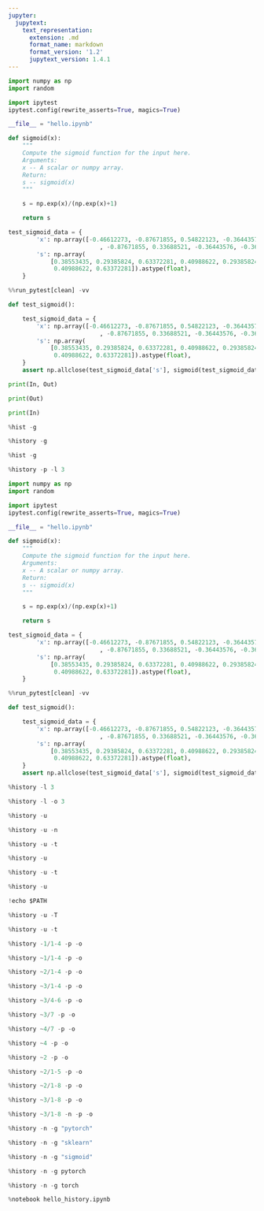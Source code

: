 ```yaml
---
jupyter:
  jupytext:
    text_representation:
      extension: .md
      format_name: markdown
      format_version: '1.2'
      jupytext_version: 1.4.1
---
```


```python
import numpy as np
import random
```

```python
import ipytest
ipytest.config(rewrite_asserts=True, magics=True)

__file__ = "hello.ipynb"
```

```python
def sigmoid(x):
    """
    Compute the sigmoid function for the input here.
    Arguments:
    x -- A scalar or numpy array.
    Return:
    s -- sigmoid(x)
    """

    s = np.exp(x)/(np.exp(x)+1)

    return s
```

```python
test_sigmoid_data = {
        'x': np.array([-0.46612273, -0.87671855, 0.54822123, -0.36443576, -0.87671855, 0.33688521
                          , -0.87671855, 0.33688521, -0.36443576, -0.36443576, 0.54822123]).astype(float),
        's': np.array(
            [0.38553435, 0.29385824, 0.63372281, 0.40988622, 0.29385824, 0.5834337, 0.29385824, 0.5834337, 0.40988622,
             0.40988622, 0.63372281]).astype(float),
    }
```

```python
%%run_pytest[clean] -vv

def test_sigmoid():

    test_sigmoid_data = {
        'x': np.array([-0.46612273, -0.87671855, 0.54822123, -0.36443576, -0.87671855, 0.33688521
                          , -0.87671855, 0.33688521, -0.36443576, -0.36443576, 0.54822123]).astype(float),
        's': np.array(
            [0.38553435, 0.29385824, 0.63372281, 0.40988622, 0.29385824, 0.5834337, 0.29385824, 0.5834337, 0.40988622,
             0.40988622, 0.63372281]).astype(float),
    }
    assert np.allclose(test_sigmoid_data['s'], sigmoid(test_sigmoid_data['x']))
```

```python
print(In, Out)
```

```python
print(Out)
```

```python
print(In)
```

```python
%hist -g
```

```python
%history -g
```

```python
%hist -g
```

```python
%history -p -l 3
```

```python
import numpy as np
import random
```

```python
import ipytest
ipytest.config(rewrite_asserts=True, magics=True)

__file__ = "hello.ipynb"
```

```python
def sigmoid(x):
    """
    Compute the sigmoid function for the input here.
    Arguments:
    x -- A scalar or numpy array.
    Return:
    s -- sigmoid(x)
    """

    s = np.exp(x)/(np.exp(x)+1)

    return s
```

```python
test_sigmoid_data = {
        'x': np.array([-0.46612273, -0.87671855, 0.54822123, -0.36443576, -0.87671855, 0.33688521
                          , -0.87671855, 0.33688521, -0.36443576, -0.36443576, 0.54822123]).astype(float),
        's': np.array(
            [0.38553435, 0.29385824, 0.63372281, 0.40988622, 0.29385824, 0.5834337, 0.29385824, 0.5834337, 0.40988622,
             0.40988622, 0.63372281]).astype(float),
    }
```

```python
%%run_pytest[clean] -vv

def test_sigmoid():

    test_sigmoid_data = {
        'x': np.array([-0.46612273, -0.87671855, 0.54822123, -0.36443576, -0.87671855, 0.33688521
                          , -0.87671855, 0.33688521, -0.36443576, -0.36443576, 0.54822123]).astype(float),
        's': np.array(
            [0.38553435, 0.29385824, 0.63372281, 0.40988622, 0.29385824, 0.5834337, 0.29385824, 0.5834337, 0.40988622,
             0.40988622, 0.63372281]).astype(float),
    }
    assert np.allclose(test_sigmoid_data['s'], sigmoid(test_sigmoid_data['x']))
```

```python
%history -l 3
```

```python
%history -l -o 3
```

```python
%history -u
```

```python
%history -u -n
```

```python
%history -u -t
```

```python
%history -u 
```

```python
%history -u -t
```

```python
%history -u 
```

```python
!echo $PATH
```

```python
%history -u -T
```

```python
%history -u -t
```

```python
%history -1/1-4 -p -o
```

```python
%history ~1/1-4 -p -o
```

```python
%history ~2/1-4 -p -o
```

```python
%history ~3/1-4 -p -o
```

```python
%history ~3/4-6 -p -o
```

```python
%history ~3/7 -p -o
```

```python
%history ~4/7 -p -o
```

```python
%history ~4 -p -o
```

```python
%history ~2 -p -o
```

```python
%history ~2/1-5 -p -o
```

```python
%history ~2/1-8 -p -o
```

```python
%history ~3/1-8 -p -o
```

```python
%history ~3/1-8 -n -p -o
```

```python
%history -n -g "pytorch"
```

```python
%history -n -g "sklearn"
```

```python
%history -n -g "sigmoid"
```

```python
%history -n -g pytorch
```

```python
%history -n -g torch
```

```python
%notebook hello_history.ipynb
```
